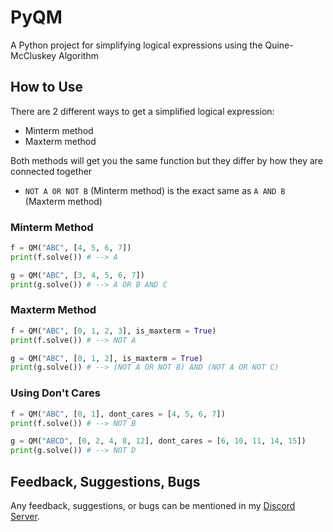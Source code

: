 # PyQM
A Python project for simplifying logical expressions using the Quine-McCluskey Algorithm

## How to Use
There are 2 different ways to get a simplified logical expression:
 * Minterm method
 * Maxterm method
 
Both methods will get you the same function but they differ by how they are connected together
 * `NOT A OR NOT B` (Minterm method) is the exact same as `A AND B` (Maxterm method)

### Minterm Method

```py
f = QM("ABC", [4, 5, 6, 7])
print(f.solve()) # --> A

g = QM("ABC", [3, 4, 5, 6, 7])
print(g.solve()) # --> A OR B AND C
```

### Maxterm Method

```py
f = QM("ABC", [0, 1, 2, 3], is_maxterm = True)
print(f.solve()) # --> NOT A

g = QM("ABC", [0, 1, 2], is_maxterm = True)
print(g.solve()) # --> (NOT A OR NOT B) AND (NOT A OR NOT C)
```

### Using Don't Cares

```py
f = QM("ABC", [0, 1], dont_cares = [4, 5, 6, 7])
print(f.solve()) # --> NOT B

g = QM("ABCD", [0, 2, 4, 8, 12], dont_cares = [6, 10, 11, 14, 15])
print(g.solve()) # --> NOT D
```

## Feedback, Suggestions, Bugs

Any feedback, suggestions, or bugs can be mentioned in my [Discord Server](https://discord.gg/EpjKcrm).
